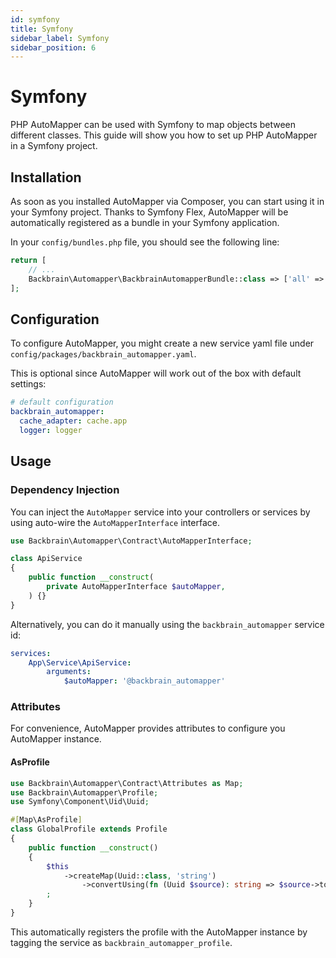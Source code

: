 ```yaml
---
id: symfony
title: Symfony
sidebar_label: Symfony
sidebar_position: 6
---
```


# Symfony

PHP AutoMapper can be used with Symfony to map objects between different classes. This guide will show you how to set up PHP AutoMapper in a Symfony project.

## Installation

As soon as you installed AutoMapper via Composer, you can start using it in your Symfony project.
Thanks to Symfony Flex, AutoMapper will be automatically registered as a bundle in your Symfony application.

In your `config/bundles.php` file, you should see the following line:

```php
return [
    // ...
    Backbrain\Automapper\BackbrainAutomapperBundle::class => ['all' => true],
];
``` 

## Configuration

To configure AutoMapper, you might create a new service yaml file under `config/packages/backbrain_automapper.yaml`.

This is optional since AutoMapper will work out of the box with default settings:
```yaml
# default configuration
backbrain_automapper:
  cache_adapter: cache.app
  logger: logger
```

## Usage

### Dependency Injection

You can inject the `AutoMapper` service into your controllers or services by using auto-wire the `AutoMapperInterface` interface.

```php
use Backbrain\Automapper\Contract\AutoMapperInterface;

class ApiService
{
    public function __construct(
        private AutoMapperInterface $autoMapper,
    ) {}
}
```

Alternatively, you can do it manually using the `backbrain_automapper` service id:
```yaml
services:
    App\Service\ApiService:
        arguments:
            $autoMapper: '@backbrain_automapper'
```

### Attributes

For convenience, AutoMapper provides attributes to configure you AutoMapper instance.

#### AsProfile

```php
use Backbrain\Automapper\Contract\Attributes as Map;
use Backbrain\Automapper\Profile;
use Symfony\Component\Uid\Uuid;

#[Map\AsProfile]
class GlobalProfile extends Profile
{
    public function __construct()
    {
        $this
            ->createMap(Uuid::class, 'string')
                ->convertUsing(fn (Uuid $source): string => $source->toRfc4122())
        ;
    }
}
```

This automatically registers the profile with the AutoMapper instance by tagging the service
as `backbrain_automapper_profile`.
